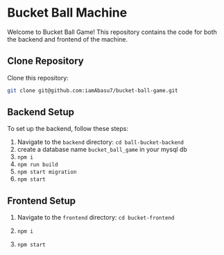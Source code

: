 # Bucket Ball Machine

Welcome to Bucket Ball Game! This repository contains the code for both the backend and frontend of the machine.

## Clone Repository

Clone this repository:
```bash
git clone git@github.com:iamAbasu7/bucket-ball-game.git
```


## Backend Setup

To set up the backend, follow these steps:

1. Navigate to the `backend` directory:
   `cd ball-bucket-backend`
2. create a database name `bucket_ball_game` in your  mysql db
3. `npm i`
4. `npm run build`
5. `npm start migration`
6. `npm start`

## Frontend Setup

1. Navigate to the `frontend` directory:
   `cd bucket-frontend`
   
3. `npm i`

4. `npm start`

